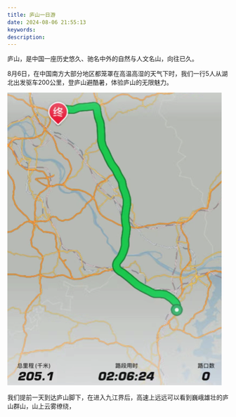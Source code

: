 ```yaml
---
title: 庐山一日游
date: 2024-08-06 21:55:13
keywords:
description:
---
```


庐山，是中国一座历史悠久、驰名中外的自然与人文名山，向往已久。

8月6日，在中国南方大部分地区都笼罩在高温高湿的天气下时，我们一行5人从湖北出发驱车200公里，登庐山避酷暑，体验庐山的无限魅力。

![行车路线](20240806-one-day-in-lushan/image-20240812175652244.png)

我们提前一天到达庐山脚下，在进入九江界后，高速上远远可以看到巍峨雄壮的庐山群山，山上云雾缭绕，